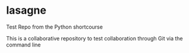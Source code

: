 # lasagne
Test Repo from the Python shortcourse

This is a collaborative repository to test collaboration through Git via the command line
